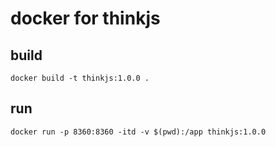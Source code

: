 # docker for thinkjs
## build
`docker build -t thinkjs:1.0.0 .`
## run    
`docker run -p 8360:8360 -itd -v $(pwd):/app thinkjs:1.0.0`



